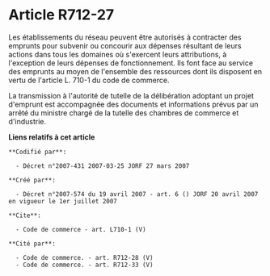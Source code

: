 # Article R712-27

Les établissements du réseau peuvent être autorisés à contracter des emprunts pour subvenir ou concourir aux dépenses
résultant de leurs actions dans tous les domaines où s'exercent leurs attributions, à l'exception de leurs dépenses de
fonctionnement. Ils font face au service des emprunts au moyen de l'ensemble des ressources dont ils disposent en vertu de
l'article L. 710-1 du code de commerce. 

La transmission à l'autorité de tutelle de la délibération adoptant un projet d'emprunt est accompagnée des documents et
informations prévus par un arrêté du ministre chargé de la tutelle des chambres de commerce et d'industrie.

**Liens relatifs à cet article**

	**Codifié par**:

	  - Décret n°2007-431 2007-03-25 JORF 27 mars 2007

	**Créé par**:

	  - Décret n°2007-574 du 19 avril 2007 - art. 6 () JORF 20 avril 2007 en vigueur le 1er juillet 2007

	**Cite**:

	  - Code de commerce - art. L710-1 (V)

	**Cité par**:

	  - Code de commerce. - art. R712-28 (V)
	  - Code de commerce. - art. R712-33 (V)
